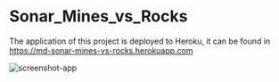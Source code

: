 # Sonar_Mines_vs_Rocks


The application of this project is deployed to Heroku, it can be found in https://md-sonar-mines-vs-rocks.herokuapp.com



![screenshot-app](https://user-images.githubusercontent.com/86875309/182212946-e251e250-57aa-4d0c-858c-401a792deaf8.png)
